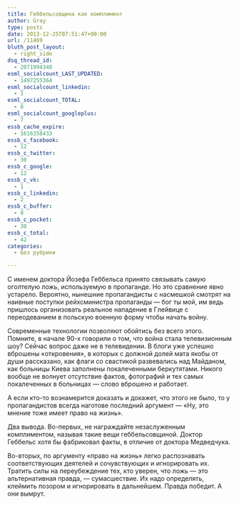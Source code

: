 ```yaml
---
title: Геббельсовщина как комплимент
author: Gray
type: posts
date: 2013-12-25T07:51:47+00:00
url: /11469
bluth_post_layout:
  - right_side
dsq_thread_id:
  - 2071994348
esml_socialcount_LAST_UPDATED:
  - 1497255364
esml_socialcount_linkedin:
  - 1
esml_socialcount_TOTAL:
  - 8
esml_socialcount_googleplus:
  - 7
essb_cache_expire:
  - 1616358433
essb_c_facebook:
  - 12
essb_c_twitter:
  - 30
essb_c_google:
  - 12
essb_c_vk:
  - 1
essb_c_linkedin:
  - 2
essb_c_buffer:
  - 8
essb_c_pocket:
  - 30
essb_c_total:
  - 42
categories:
  - Без рубрики

---
```








С именем доктора Йозефа Геббельса принято связывать самую оголтелую ложь, используемую в пропаганде. Но это сравнение явно устарело. Вероятно, нынешние пропагандисты с насмешкой смотрят на наивные поступки рейхсминистра пропаганды — бог ты мой, им ведь пришлось организовать реальное нападение в Глейвице с переодеванием в польскую военную форму чтобы начать войну.

Современные технологии позволяют обойтись без всего этого. Помните, в начале 90-х говорили о том, что война стала телевизионным шоу? Сейчас вопрос даже не в телевидении. В блоги уже успешно вброшены &#171;откровения&#187;, в которых с должной долей мата якобы от души рассказано, как флаги со свастикой развевались над Майданом, как больницы Киева заполнены покалеченными беркутятами. Никого вообще не волнует отсутствие фактов, фотографий и тех самых покалеченных в больницах — слово вброшено и работает.

А если кто-то вознамерится доказать и докажет, что этого не было, то у пропагандистов всегда наготове последний аргумент — &#171;Ну, это мнение тоже имеет право на жизнь&#187;.

Два вывода. Во-первых, не награждайте незаслуженным комплиментом, называя такие вещи геббельсовщиной. Доктор Геббельс хотя бы фабриковал факты, в отличие от доктора Медведчука.

Во-вторых, по аргументу &#171;право на жизнь&#187; легко распознавать соответствующих деятелей и сочувствующих и игнорировать их. Тратить силы на переубеждение тех, кто уверен, что ложь — это альтернативная правда, — сумасшествие. Их надо определять, клеймить позором и игнорировать в дальнейшем. Правда победит. А они вымрут.